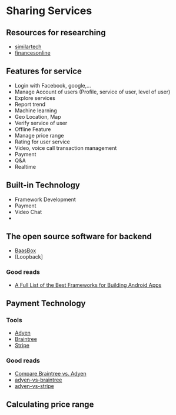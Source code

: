 Sharing Services
======================

## Resources for researching
* [similartech](https://www.similartech.com)
* [financesonline](https://financesonline.com/)

## Features for service
* Login with Facebook, google,...
* Manage Account of users (Profile, service of user, level of user)
* Explore services
* Report trend
* Machine learning
* Geo Location, Map
* Verify service of user
* Offline Feature
* Manage price range
* Rating for user service
* Video, voice call transaction management
* Payment
* Q&A
* Realtime

## Built-in Technology
* Framework Development
* Payment
* Video Chat
*

## The open source software for backend
* [BaasBox](http://www.baasbox.com/en/)
* [Loopback]

### Good reads
* [A Full List of the Best Frameworks for Building Android Apps](https://yalantis.com/blog/list-of-best-frameworks-for-android-app-development/)

## Payment Technology
### Tools
* [Adyen]()
* [Braintree](https://www.braintreepayments.com/)
* [Stripe](https://stripe.com/)

### Good reads
* [Compare Braintree vs. Adyen](https://comparisons.financesonline.com/adyen-vs-braintree)
* [adyen-vs-braintree](https://www.similartech.com/compare/adyen-vs-braintree)
* [adyen-vs-stripe](https://www.similartech.com/compare/adyen-vs-stripe)

## Calculating price range
